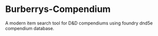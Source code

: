 # Burberrys-Compendium
A modern item search tool for D&amp;D compendiums using foundry dnd5e compendium database.
